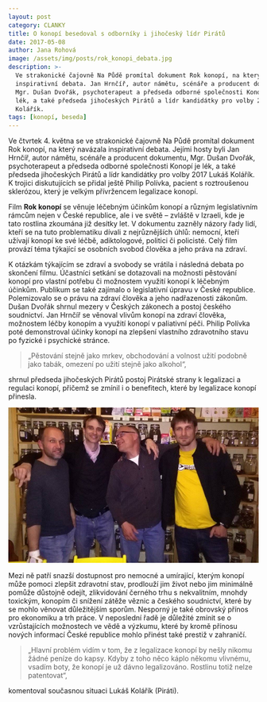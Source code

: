 ```yaml
---
layout: post
category: CLANKY
title: O konopí besedoval s odborníky i jihočeský lídr Pirátů
date: 2017-05-08
author: Jana Rohová
image: /assets/img/posts/rok_konopi_debata.jpg
description: >-
  Ve strakonické čajovně Na Půdě promítal dokument Rok konopí, na který navázala
  inspirativní debata. Jan Hrnčíř, autor námětu, scénáře a producent dokumentu,
  Mgr. Dušan Dvořák, psychoterapeut a předseda odborné společnosti Konopí je
  lék, a také předseda jihočeských Pirátů a lídr kandidátky pro volby 2017 Lukáš
  Kolářík.
tags: [konopí, beseda]
---
```


Ve čtvrtek 4. května se ve strakonické čajovně Na Půdě promítal dokument Rok konopí, na který navázala inspirativní debata.
Jejími hosty byli Jan Hrnčíř, autor námětu, scénáře a producent dokumentu, Mgr. Dušan Dvořák,
psychoterapeut a předseda odborné společnosti Konopí je lék, a také předseda jihočeských Pirátů a lídr kandidátky pro volby 2017 Lukáš Kolářík.
K trojici diskutujících se přidal ještě Philip Polívka, pacient s roztroušenou sklerózou, který je velkým přívržencem legalizace konopí.

Film __Rok konopí__ se věnuje léčebným účinkům konopí a různým legislativním rámcům nejen v České republice,
ale i ve světě – zvláště v Izraeli, kde je tato rostlina zkoumána již desítky let.
V dokumentu zazněly názory řady lidí, kteří se na tuto problematiku dívali z nejrůznějších úhlů:
nemocní, kteří užívají konopí ke své léčbě, adiktologové, politici či policisté.
Celý film provází téma týkající se osobních svobod člověka a jeho práva na zdraví.

K otázkám týkajícím se zdraví a svobody se vrátila i následná debata po skončení filmu.
Účastníci setkání se dotazovali na možnosti pěstování konopí pro vlastní potřebu či možnostem využití konopí k léčebným účinkům.
Publikum se také zajímalo o legislativní úpravu v České republice.
Polemizovalo se o právu na zdraví člověka a jeho nadřazenosti zákonům.
Dušan Dvořák shrnul mezery v Českých zákonech a postoj českého soudnictví.
Jan Hrnčíř se věnoval vlivům konopí na zdraví člověka, možnostem léčby konopím a využití konopí v paliativní péči.
Philip Polívka poté demonstroval účinky konopí na zlepšení vlastního zdravotního stavu po fyzické i psychické stránce.

>„Pěstování
stejně jako mrkev, obchodování a volnost užití podobně jako
tabák, omezení po užití stejně jako alkohol“,

shrnul předseda jihočeských Pirátů postoj Pirátské strany k legalizaci a regulaci konopí,
přičemž se zmínil i o benefitech, které by legalizace konopí přinesla.

![diskutéři](/assets/img/posts/konopi_debata.jpg)

Mezi ně patří snazší dostupnost pro nemocné a umírající, kterým konopí může pomoci zlepšit zdravotní stav,
prodlouží jim život nebo jim minimálně pomůže důstojně odejít, zlikvidování černého trhu s nekvalitním,
mnohdy toxickým, konopím či snížení zátěže věznic a českého soudnictví, které by se mohlo věnovat důležitějším sporům.
Nesporný je také obrovský přínos pro ekonomiku a trh práce.
V neposlední řadě je důležité zmínit se o vzrůstajících možnostech ve vědě a výzkumu,
které by kromě přínosu nových informací České republice mohlo přinést také prestiž v zahraničí.

> „Hlavní
problém vidím v tom, že z legalizace konopí by nešly nikomu
žádné peníze do kapsy. Kdyby z toho něco káplo někomu
vlivnému, vsadím boty, že konopí je už dávno legalizováno.
Rostlinu totiž nelze patentovat“,

komentoval současnou situaci Lukáš Kolářík (Piráti).
